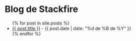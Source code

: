 <!DOCTYPE html>
<html lang="es">
<head>
  <meta charset="UTF-8">
  <meta name="viewport" content="width=device-width, initial-scale=1.0">
  <title>Stackfire Blog</title>
</head>
<body>
  <h1>Blog de Stackfire</h1>
  <ul>
    {% for post in site.posts %}
      <li>
        <a href="{{ post.url }}">{{ post.title }}</a> - <span>{{ post.date | date: "%d de %B de %Y" }}</span>
      </li>
    {% endfor %}
  </ul>
</body>
</html>
